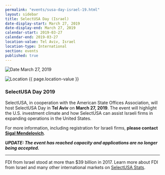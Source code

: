 ```yaml
---
permalink: "events/susa-day-israel-19.html"
layout: sidebar
title: SelectUSA Day (Israel)
date-display-start: March 27, 2019
date-display-end: March 27, 2019
calendar-start: 2019-03-27
calendar-end: 2019-03-27
location-value: Tel Aviv, Israel
location-type: International
section: events
published: true
---
```


![Date](https://google.github.io/material-design-icons/action/svg/design/ic_event_24px.svg "Date") March 27, 2019

![Location](http://google.github.io/material-design-icons/social/svg/design/ic_location_city_24px.svg "Location") {{ page.location-value }}

### SelectUSA Day 2019

SelectUSA, in cooperation with the American State Offices Association, will host SelectUSA Day in **Tel Aviv** on **March 27, 2019**. The event will highlight the U.S. investment climate and how SelectUSA can assist Israeli firms in expanding operations in the United States. 

For more information, including registration for Israeli firms, **please contact [Sigal Mendelovich](mailto:sigal.mendelovich@trade.gov)**. 

_**UPDATE: The event has reached capacity and applications are no longer being accepted.**_

---

FDI from Israel stood at more than $39 billion in 2017. Learn more about FDI from Israel and many other international markets on [SelectUSA Stats](https://www.selectusa.gov/data).
